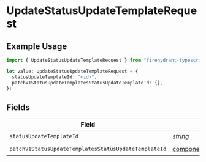 # UpdateStatusUpdateTemplateRequest

## Example Usage

```typescript
import { UpdateStatusUpdateTemplateRequest } from "firehydrant-typescript-sdk/models/operations";

let value: UpdateStatusUpdateTemplateRequest = {
  statusUpdateTemplateId: "<id>",
  patchV1StatusUpdateTemplatesStatusUpdateTemplateId: {},
};
```

## Fields

| Field                                                                                                                                          | Type                                                                                                                                           | Required                                                                                                                                       | Description                                                                                                                                    |
| ---------------------------------------------------------------------------------------------------------------------------------------------- | ---------------------------------------------------------------------------------------------------------------------------------------------- | ---------------------------------------------------------------------------------------------------------------------------------------------- | ---------------------------------------------------------------------------------------------------------------------------------------------- |
| `statusUpdateTemplateId`                                                                                                                       | *string*                                                                                                                                       | :heavy_check_mark:                                                                                                                             | N/A                                                                                                                                            |
| `patchV1StatusUpdateTemplatesStatusUpdateTemplateId`                                                                                           | [components.PatchV1StatusUpdateTemplatesStatusUpdateTemplateId](../../models/components/patchv1statusupdatetemplatesstatusupdatetemplateid.md) | :heavy_check_mark:                                                                                                                             | N/A                                                                                                                                            |